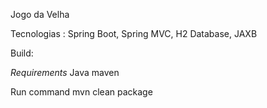 Jogo da Velha

Tecnologias : Spring Boot, Spring MVC, H2 Database, JAXB

Build:

*Requirements*
Java
maven

Run command mvn clean package
